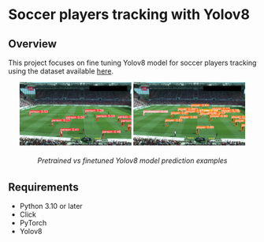 # Soccer players tracking with Yolov8

## Overview

This project focuses on fine tuning Yolov8 model for soccer players tracking using the dataset available <a href="https://universe.roboflow.com/roboflow-jvuqo/football-players-detection-3zvbc" target="blank">here</a>.


<p align="center">
  <img src="./examples/default_inference.jpg" width="45%">
  <img src="./examples/ft_inference.jpg" width="45%">
  <h6 align="center">
    Pretrained vs finetuned Yolov8 model prediction examples
  </h6>
</p>

## Requirements

- Python 3.10 or later
- Click
- PyTorch
- Yolov8